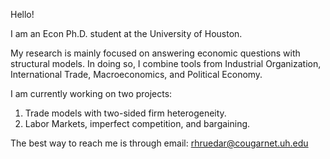 Hello!

I am an Econ Ph.D. student at the University of Houston. 

My research is mainly focused on answering economic questions with structural models. In doing so, I combine tools from Industrial Organization, International Trade, Macroeconomics, and Political Economy.

I am currently working on two projects:
1. Trade models with two-sided firm heterogeneity.
2. Labor Markets, imperfect competition, and bargaining.

The best way to reach me is through email: rhruedar@cougarnet.uh.edu
